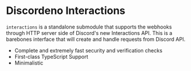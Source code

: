 # Discordeno Interactions

`interactions` is a standalone submodule that supports the webhooks through HTTP server side of Discord's new Interactions API.
This is a barebones interface that will create and handle requests from Discord API.

- Complete and extremely fast security and verification checks
- First-class TypeScript Support
- Minimalistic
